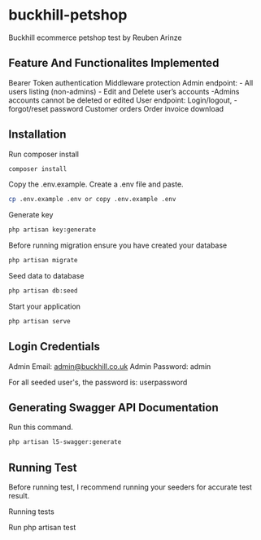 # buckhill-petshop

Buckhill ecommerce petshop test by Reuben Arinze

## Feature And Functionalites Implemented

Bearer Token authentication
Middleware protection
Admin endpoint: - All users listing (non-admins) - Edit and Delete user’s accounts -Admins accounts cannot be deleted or edited
User endpoint: Login/logout, -forgot/reset password
Customer orders
Order invoice download

## Installation

Run composer install

```bash
composer install 
```

Copy the .env.example. Create a .env file and paste.

```bash
cp .env.example .env or copy .env.example .env
```

Generate key

```bash
php artisan key:generate
```

Before running migration ensure you have created your database

```bash
php artisan migrate
```

Seed data to database

```bash
php artisan db:seed
```

Start your application

```bash
php artisan serve
```

## Login Credentials
Admin Email:  admin@buckhill.co.uk
Admin Password: admin

For all seeded user's, the password is: userpassword


## Generating Swagger API Documentation
Run this command.
```bash
php artisan l5-swagger:generate 
```


## Running Test

Before running test, I recommend running your seeders for accurate test result.

Running tests

Run php artisan test
